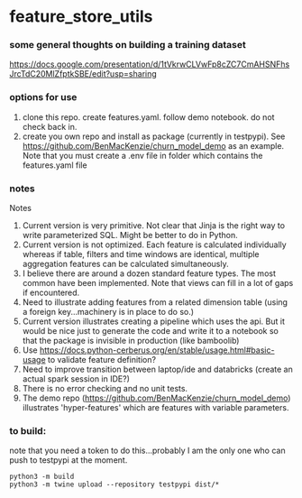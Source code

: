 # feature_store_utils

### some general thoughts on building a training dataset
https://docs.google.com/presentation/d/1tVkrwCLVwFp8cZC7CmAHSNFhsJrcTdC20MlZfptkSBE/edit?usp=sharing


### options for use

1. clone this repo.  create features.yaml.  follow demo notebook. do not check back in.
2. create you own repo and install as package (currently in testpypi).  See https://github.com/BenMacKenzie/churn_model_demo as an example.  Note that you must create a .env file in folder which contains the features.yaml file 



### notes

Notes

1. Current version is very primitive. Not clear that Jinja is the right way to write parameterized SQL. Might be better to do in Python.
2. Current version is not optimized. Each feature is calculated individually whereas if table, filters and time windows are identical, multiple aggregation features can be calculated simultaneously. 
3. I believe there are around a dozen standard feature types.  The most common have been implemented.  Note that views can fill in a lot of gaps if encountered.
4. Need to illustrate adding features from a related dimension table (using a foreign key...machinery is in place to do so.)
5. Current version illustrates creating a pipeline which uses the api.  But it would be nice just to generate the code and write it to a notebook so that the package is invisible in production (like bamboolib) 
6. Use https://docs.python-cerberus.org/en/stable/usage.html#basic-usage to validate feature definition?
7. Need to improve transition between laptop/ide and databricks (create an actual spark session in IDE?)
8. There is no error checking and no unit tests.
9. The demo repo (https://github.com/BenMacKenzie/churn_model_demo) illustrates 'hyper-features' which are features with variable parameters. 


### to build: 

note that you need a token to do this...probably I am the only one who can push to testpypi at the moment.

```
python3 -m build  
python3 -m twine upload --repository testpypi dist/*

```

 

